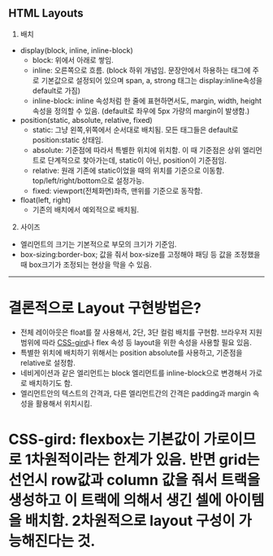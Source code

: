 ## HTML Layouts

1. 배치

- display(block, inline, inline-block)
  - block: 위에서 아래로 쌓임.
  - inline: 오른쪽으로 흐름. (block 하위 개념임. 문장안에서 하용하는 태그에 주로 기본값으로 설정되어 있으며 span, a, strong 태그는 display:inline속성을 default로 가짐)
  - inline-block: inline 속성처럼 한 줄에 표현하면서도, margin, width, height 속성을 정의할 수 있음. (default로 좌우에 5px 가량의 margin이 발생함.)
- position(static, absolute, relative, fixed)
  - static: 그냥 왼쪽,위쪽에서 순서대로 배치됨. 모든 태그들은 default로 position:static 상태임.
  - absolute: 기준점에 따라서 특별한 위치에 위치함. 이 때 기준점은 상위 엘리먼트로 단계적으로 찾아가는데, static이 아닌, position이 기준점임.
  - relative: 원래 기존에 static이었을 때의 위치를 기준으로 이동함. top/left/right/bottom으로 설정가능.
  - fixed: viewport(전체화면)좌측, 맨위를 기준으로 동작함.
- float(left, right)
  - 기존의 배치에서 예외적으로 배치됨.

2. 사이즈

- 엘리먼트의 크기는 기본적으로 부모의 크기가 기준임.
- box-sizing:border-box; 값을 줘서 box-size를 고정해야 패딩 등 값을 조정했을 때 box크기가 조정되는 현상을 막을 수 있음.

---

# 결론적으로 Layout 구현방법은?

- 전체 레이아웃은 float를 잘 사용해서, 2단, 3단 컬럼 배치를 구현함. 브라우저 지원범위에 따라 [CSS-gird](#CSS-grid)나 flex 속성 등 layout을 위한 속성을 사용할 필요 있음.
- 특별한 위치에 배치하기 위해서는 position absolute를 사용하고, 기준점을 relative로 설정함.
- 네비게이션과 같은 엘리먼트는 block 엘리먼트를 inline-block으로 변경해서 가로로 배치하기도 함.
- 엘리먼트안의 텍스트의 간격과, 다른 엘리먼트간의 간격은 padding과 margin 속성을 활용해서 위치시킴.

# CSS-gird: flexbox는 기본값이 가로이므로 **1차원적**이라는 한계가 있음. 반면 grid는 선언시 row값과 column 값을 줘서 트랙을 생성하고 이 트랙에 의해서 생긴 셀에 아이템을 배치함. **2차원적**으로 layout 구성이 가능해진다는 것.
